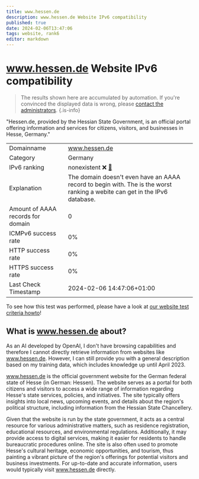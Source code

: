```yaml
---
title: www.hessen.de
description: www.hessen.de Website IPv6 compatibility
published: true
date: 2024-02-06T13:47:06
tags: website, rank6
editor: markdown
---
```


# www.hessen.de Website IPv6 compatibility

> The results shown here are accumulated by automation. If you're convinced the displayed data is wrong, please [contact the administrators](/howto/chat). 
{.is-info}

"Hessen.de, provided by the Hessian State Government, is an official portal offering information and services for citizens, visitors, and businesses in Hesse, Germany."


|   |   |
| - | - |
| Domainname | www.hessen.de
| Category | Germany |
| IPv6 ranking | nonexistent :x: [🔗](/howto/ranking) |
| Explanation | The domain doesn't even have an AAAA record to begin with. The is the worst ranking a webite can get in the IPv6 database. |
| Amount of AAAA records for domain | 0 |
| ICMPv6 success rate | 0%|
| HTTP success rate | 0% |
| HTTPS success rate | 0% |
| Last Check Timestamp | 2024-02-06 14:47:06+01:00 |

To see how this test was performed, please have a look at [our website test criteria howto](/howto/testcriteria/website)!


## What is www.hessen.de about?
As an AI developed by OpenAI, I don't have browsing capabilities and therefore I cannot directly retrieve information from websites like www.hessen.de. However, I can still provide you with a general description based on my training data, which includes knowledge up until April 2023.

www.hessen.de is the official government website for the German federal state of Hesse (in German: Hessen). The website serves as a portal for both citizens and visitors to access a wide range of information regarding Hesse's state services, policies, and initiatives. The site typically offers insights into local news, upcoming events, and details about the region's political structure, including information from the Hessian State Chancellery.

Given that the website is run by the state government, it acts as a central resource for various administrative matters, such as residence registration, educational resources, and environmental regulations. Additionally, it may provide access to digital services, making it easier for residents to handle bureaucratic procedures online. The site is also often used to promote Hesse's cultural heritage, economic opportunities, and tourism, thus painting a vibrant picture of the region's offerings for potential visitors and business investments. For up-to-date and accurate information, users would typically visit www.hessen.de directly.


